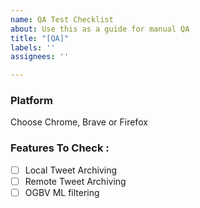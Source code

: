 ```yaml
---
name: QA Test Checklist
about: Use this as a guide for manual QA
title: "[QA]"
labels: ''
assignees: ''

---
```


### Platform
Choose Chrome, Brave or Firefox

### Features To Check : 
- [ ] Local Tweet Archiving
- [ ] Remote Tweet Archiving
- [ ] OGBV ML filtering
